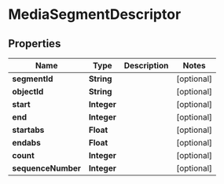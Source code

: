 

# MediaSegmentDescriptor

## Properties

Name | Type | Description | Notes
------------ | ------------- | ------------- | -------------
**segmentId** | **String** |  |  [optional]
**objectId** | **String** |  |  [optional]
**start** | **Integer** |  |  [optional]
**end** | **Integer** |  |  [optional]
**startabs** | **Float** |  |  [optional]
**endabs** | **Float** |  |  [optional]
**count** | **Integer** |  |  [optional]
**sequenceNumber** | **Integer** |  |  [optional]




